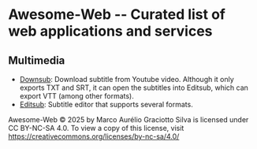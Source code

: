 # Awesome-Web -- Curated list of web applications and services

## Multimedia
- [Downsub](https://downsub.com/): Download subtitle from Youtube video. Although it only exports TXT and SRT, it can open the subtitles into Editsub, which can export VTT (among other formats).
- [Editsub](https://editsub.com/): Subtitle editor that supports several formats.



Awesome-Web © 2025 by Marco Aurélio Graciotto Silva is licensed under CC BY-NC-SA 4.0. To view a copy of this license, visit https://creativecommons.org/licenses/by-nc-sa/4.0/
